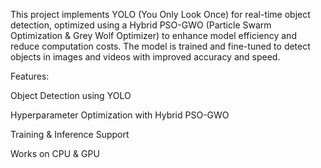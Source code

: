 This project implements YOLO (You Only Look Once) for real-time object detection, optimized using a Hybrid PSO-GWO (Particle Swarm Optimization & Grey Wolf Optimizer) to enhance model efficiency and reduce computation costs. The model is trained and fine-tuned to detect objects in images and videos with improved accuracy and speed.

Features:

Object Detection using YOLO

Hyperparameter Optimization with Hybrid PSO-GWO

Training & Inference Support

Works on CPU & GPU